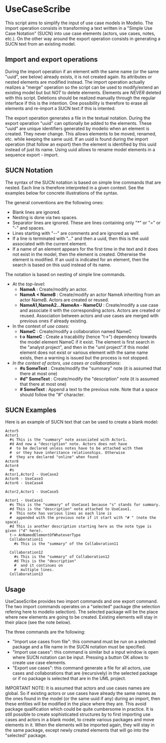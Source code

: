 UseCaseScribe
=============
This script aims to simplify the input of use case models in Modelio. The import operation consists in transforming a text written in a "Simple Use Case Notation" (SUCN) into use case elements (actors, use cases, notes, etc.). On the other way around the export operation consists in generating a SUCN text from an existing model.

Import and export operations
----------------------------
During the import operation if an element with the same name (or the same "uuid", see below) already exists, it is not created again. Its attributes or nested elements are modified instead. The import operation actually realizes a "merge" operation so the script can be used to modify/extend an existing model but but *NOT* to delete elements. Elements are *NEVER* deleted with this script. Deletions should be realized manually through the regular interface if this is the intention. One possibility is therefore to erase all elements and re-import a SUCN text if this is intented. 

The export operation generates a file in the textual notation. During the export operation "uuid" can optionally be added to the elements. These "uuid" are unique identifiers generated by modelio when an element is created. They never change. This allows elements to be moved, renamed, etc. while keeping the same uuid. If an uuid is found during the import operation (that follow an export) then the element is identified by this uuid instead of just its name. Using uuid allows to rename model elements in a sequence export - import.     

SUCN Notation
-------------
The syntax of the SUCN notation is based on simple line commands that are nested. Each line is therefore interpreted in a given context. See the examples below for concrete illustrations of the syntax. 

The general conventions are the following ones:
* Blank lines are ignored.
* Nesting is done via two spaces.
* Separator lines are ignored. These are lines containing only "*" or "=" or "-" and spaces. 
* Lines starting with "--" are comments and are ignored as well.
* If a line is terminated with "..." and then a uuid, then this is the uuid associated with the current element.
* If a name of an element appears for the first time in the text and it does not exist in the model, then the element is created. Otherwise the element is modified. If an uuid is indicated for an element, then the search is based on this uuid instead of its name.

The notation is based on nesting of simple line commands.   
* At the *top-level*:  
  * **NameA** : Create/modify an actor.
  * **NameA \< NameB** : Create/modify an actor NameA inheriting from an actor NameB. Actors are created or reused.
  * **NameA1,NameA2...NameAn - NameCU** : Create/modify a use case and associate it with the corresponding actors. Actors are created or reused. Association between actors and use cases are merged with previous ones if already existing.
* In the context of *use cases*:
  * **NameC** : Create/modify a collaboration named NameC
  * **t-> NameC** : Create a tracability (hence "t->") dependency towards the model element NameC if it exist. The element is first search in the "analyst project", and then in the "uml project".If this model element does not exist or various element with the same name exists, then a warning is issued but the process is not stopped.
* *In the context of actors, use cases or collaborations*:
  * **#s SomeText** : Create/modify the "summary" note (it is assumed that there at most one)
  * **#d" SomeText** : Create/modify the "description" note (it is assumed that there at most one)
  * **#  SomeText** : Append a text to the previous note. Note that a space should follow the "#" character.

SUCN Examples
--------------
Here is an example of SUCN text that can be used to create a blank model:
    
    Actor5
    Actor1
      #s This is the "summary" note associated with Actor1.
      #d And now a "description" note. Actors does not have
      #  to be declared unless notes have to be attached with them
      #  or they have inheritance relationships. Otherwise
      #  they are declared "online" when found
    Actor8  
    Actor4
      #s
    Actor1,Actor2 - UseCase2
    Actor6 - UseCase3
    Actor6 - UseCase4
    
    Actor2,Actor1 - UseCase5    
     
    Actor1 - UseCase1
      #s This is the "summary" of UseCase1 because "s" stands for summary.
      #d This is the "description" note attached to UseCase1.
      #  This note has various lines as each line is
      #  appended with the previous note if it start with "# " (note the space).
      #d This is another description starting here as the note type is given ("d" here).
      t-> AnNamedElementOfWhateverType
      Collaboration11
        #s This is the "summary" of the Collaboration11
        
      Collaboration12
        #s This is the "summary" of Collaboration12
        #d This is the "description" 
        #  and it continues on
        #  multiple lines.
      Collaboration13
      

Usage
-----
UseCaseScribe provides two import commands and one export command. The two import commands operates on a "selected" package (the selection refering here to modelio selection). The selected package will be the place where new elements are going to be created. Existing elements will stay in their place (see the note below). 

The three commands are the following:
* "Import use cases from file": this command must be run on a selected package and a file name in the SUCN notation must be specified.
* "Import use cases": this command is similar but a input window is open where SUCN notation can be input. Pressing a button OK allows to create use case elements.
* "Export use cases": this command generate a file for all actors, use cases and collaborations that are (recursively) in the selected package or if no package is selected that are in the UML project.  

IMPORTANT NOTE: It is assumed that actors and use cases names are global. So if existing actors or use cases have already the same names as the ones found in the model (or the same uuid if any) during an import, then these entities will be modified in the place where they are. This avoid package qualification which could be quite cumbersome in practice. It is still possible to create sophisticated structures by to first importing use cases and actors in a blank model, to create various packages and move elements in it. When the elements will be imported again, they will stay in the same package, except newly created elements that will go into the "selected" package.
